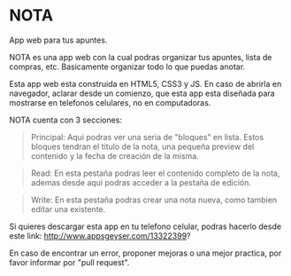 # NOTA

App web para tus apuntes.



NOTA es una app web con la cual podras organizar tus apuntes, lista de compras, etc. Basicamente organizar todo lo que puedas anotar.

Esta app web esta construida en HTML5, CSS3 y JS. En caso de abrirla en navegador, aclarar desde un comienzo, que esta app esta diseñada para mostrarse en telefonos celulares, no en computadoras.

NOTA cuenta con 3 secciones:

> Principal: Aqui podras ver una seria de "bloques" en lista. Estos bloques tendran el titulo de la nota, una pequeña preview del contenido y la fecha de creación de 	            la misma.

> Read: En esta pestaña podras leer el contenido completo de la nota, ademas desde aqui podras acceder a la pestaña de edición.

> Write: En esta pestaña podras crear una nota nueva, como tambien editar una existente.




 Si quieres descargar esta app en tu telefono celular, podras hacerlo desde este link: http://www.appsgeyser.com/13322399?
 
 
 En caso de encontrar un error, proponer mejoras o una mejor practica, por favor informar por "pull request".


